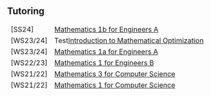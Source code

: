 ## Tutoring

<!--<h4 style="margin:0 10px 0;">Conference Reviewers</h4>-->

<table style="border : none;">
<tbody style="border : none;">
<tr class="teach">
<td class="teach" id="sem">[SS24]</td>
<td class="teach"><a marker=square href="https://lsf.ovgu.de/qislsf/rds?state=verpublish&status=init&vmfile=no&moduleCall=webInfo&publishConfFile=webInfo&publishSubDir=veranstaltung&veranstaltung.veranstid=208024"><autocolor>Mathematics 1b for Engineers A</autocolor></a></td>
</tr>  
<tr class="teach">
<td class="teach" id="sem">[WS23/24]</td>
<td class="teach"><a>Test</a><a marker=square href="https://lsf.ovgu.de/qislsf/rds?state=verpublish&status=init&vmfile=no&moduleCall=webInfo&publishConfFile=webInfo&publishSubDir=veranstaltung&veranstaltung.veranstid=202767"><autocolor>Introduction to Mathematical Optimization</autocolor></a></td>
</tr>
<tr class="teach">
<td class="teach" id="sem">[WS23/24]</td>
<td class="teach"><a marker=square href="https://lsf.ovgu.de/qislsf/rds?state=verpublish&status=init&vmfile=no&moduleCall=webInfo&publishConfFile=webInfo&publishSubDir=veranstaltung&veranstaltung.veranstid=202310"><autocolor>Mathematics 1a for Engineers A</autocolor></a></td>
</tr>
<tr class="teach">
<td class="teach" id="sem">[WS22/23]</td>
<td class="teach"><a href="https://lsf.ovgu.de/qislsf/rds?state=verpublish&status=init&vmfile=no&publishid=193397&moduleCall=webInfo&publishConfFile=webInfo&publishSubDir=veranstaltung"><autocolor>Mathematics 1 for Engineers B</autocolor></a></td>
</tr>
<tr class="teach">
<td class="teach" id="sem">[WS21/22]</td>
<td class="teach"><a href="https://lsf.ovgu.de/qislsf/rds?state=verpublish&status=init&vmfile=no&publishid=176630&moduleCall=webInfo&publishConfFile=webInfo&publishSubDir=veranstaltung"><autocolor>Mathematics 3 for Computer Science</autocolor></a></td>
</tr>
<tr class="teach">
<td class="teach" id="sem">[WS21/22]</td>
<td class="teach"><a href="https://lsf.ovgu.de/qislsf/rds?state=verpublish&status=init&vmfile=no&publishid=178456&moduleCall=webInfo&publishConfFile=webInfo&publishSubDir=veranstaltung"><autocolor>Mathematics 1 for Computer Science</autocolor></a></td>
</tr>
</tbody>
</table>
